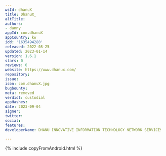 ```yaml
---
wsId: dhanuX
title: DhanuX_
altTitle: 
authors:
- danny
appId: com.dhanuX
appCountry: kw
idd: '1635494280'
released: 2022-08-25
updated: 2023-01-14
version: 1.6.1
stars: 0
reviews: 0
website: https://www.dhanux.com/
repository: 
issue: 
icon: com.dhanuX.jpg
bugbounty: 
meta: removed
verdict: custodial
appHashes: 
date: 2023-09-04
signer: 
twitter: 
social: 
features: 
developerName: DHANU INNOVATIVE INFORMATION TECHNOLOGY NETWORK SERVICES CO.

---
```


{% include copyFromAndroid.html %}
